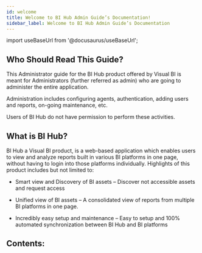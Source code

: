 ```yaml
---
id: welcome
title: Welcome to BI Hub Admin Guide’s Documentation!
sidebar_label: Welcome to BI Hub Admin Guide’s Documentation
---
```


import useBaseUrl from '@docusaurus/useBaseUrl';

## Who Should Read This Guide?

This Administrator guide for the BI Hub product offered by Visual BI is meant for Administrators (further referred as admin) who are going to administer the entire application.

Administration includes configuring agents, authentication, adding users and reports, on-going maintenance, etc. 

Users of BI Hub do not have permission to perform these activities.

## What is BI Hub?

BI Hub a Visual BI product, is a web-based application which enables users to view and analyze reports built in various BI platforms in one page, without having to login into those platforms individually. Highlights of this product includes but not limited to:

* Smart view and Discovery of BI assets – Discover not accessible assets and request access

* Unified view of BI assets – A consolidated view of reports from multiple BI platforms in one page.

* Incredibly easy setup and maintenance – Easy to setup and 100% automated synchronization between BI Hub and BI platforms

## Contents:
